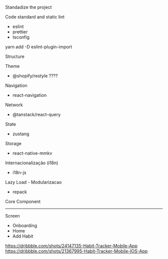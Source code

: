 Standadize the project

  Code standard and static lint
  - eslint
  - prettier
  - tsconfig

  yarn add -D eslint-plugin-import

Structure

Theme
- @shopify/restyle ????

Navigation
- react-navigation

Network
- @tanstack/react-query

State
- zustang

Storage
- react-native-mmkv

Internacionalização (i18n)
- i18n-js

Lazy Load - Modularizacao
- repack

Core Component

--- 

Screen

- Onboarding
- Home
- Add Habit

https://dribbble.com/shots/24147135-Habit-Tracker-Mobile-App
https://dribbble.com/shots/21367995-Habit-Tracker-Mobile-IOS-App